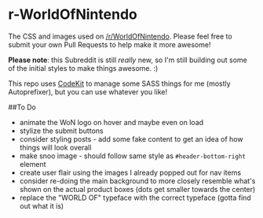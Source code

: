 # r-WorldOfNintendo
The CSS and images used on [/r/WorldOfNintendo](http://reddit.com/r/WorldOfNintendo). Please feel free to submit your own Pull Requests to help make it more awesome!

**Please note**: this Subreddit is still *really* new, so I'm still building out some of the initial styles to make things awesome. :)

This repo uses [CodeKit](https://incident57.com/codekit/) to manage some SASS things for me (mostly Autoprefixer), but you can use whatever you like!

##To Do
* animate the WoN logo on hover and maybe even on load
* stylize the submit buttons
* consider styling posts - add some fake content to get an idea of how things will look overall
* make snoo image - should follow same style as `#header-bottom-right` element
* create user flair using the images I already popped out for nav items
* consider re-doing the main background to more closely resemble what's shown on the actual product boxes (dots get smaller towards the center)
* replace the "WORLD OF" typeface with the correct typeface (gotta find out what it is)
